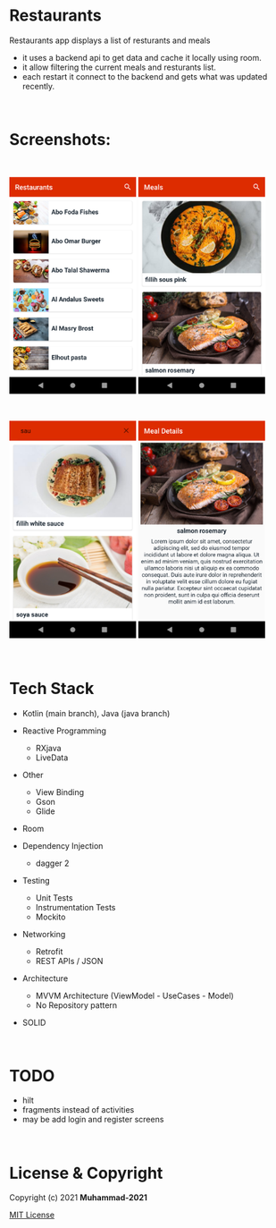 # Restaurants
Restaurants app displays a list of resturants and meals
- it uses a backend api to get data and cache it locally using room.
- it allow filtering the current meals and resturants list.
- each restart it connect to the backend and gets what was updated recently.

<br />

# Screenshots:

<br />
<p float="left">
  <img src="screenshots/restaurants.png" width="45%" />
  <img src="screenshots/meals.png" width="45%" /> 
</p>
<br />
<p float="left">
  <img src="screenshots/meals-search.png" width="45%" />
  <img src="screenshots/meal-details.png" width="45%" /> 
</p>
<br />

# Tech Stack

- Kotlin (main branch), Java (java branch)

- Reactive Programming
    - RXjava
    - LiveData

- Other
    - View Binding
    - Gson
    - Glide
    
- Room

- Dependency Injection
    - dagger 2
    
- Testing
    - Unit Tests
    - Instrumentation Tests
    - Mockito
    
- Networking
    - Retrofit
    - REST APIs / JSON
    
- Architecture
    - MVVM Architecture (ViewModel - UseCases - Model)
    - No Repository pattern
    
- SOLID

<br />

# TODO
- hilt
- fragments instead of activities
- may be add login and register screens

<br />

# License & Copyright
Copyright (c) 2021 **Muhammad-2021**

 [MIT License](LICENSE)
